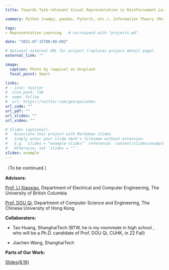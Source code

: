 ```yaml
---
title: Towards Task-relevant Visual Representation in Reinforcement Learning via Information Theory

summary: Python (numpy, pandas, Pytorch, etc.), Information Theory (Mutual Information, Entropy)

tags:
- Representation Learning	# correspond with "projects.md"

date: "2021-07-15T00:00:00Z"

# Optional external URL for project (replaces project detail page).
external_link: ""

image:
  caption: Photo by rawpixel on Unsplash
  focal_point: Smart

links:
# - icon: twitter
#  icon_pack: fab
#  name: Follow
#  url: https://twitter.com/georgecushen
url_code: ""
url_pdf: ""
url_slides: ""
url_video: ""

# Slides (optional).
#   Associate this project with Markdown slides.
#   Simply enter your slide deck's filename without extension.
#   E.g. `slides = "example-slides"` references `content/slides/example-slides.md`.
#   Otherwise, set `slides = ""`.
slides: example                       
---
```


（To be continued.）

**Advisors:**

[ Prof. LI Xiaoxiao](https://xxlya.github.io/xiaoxiao/), Department of Electrical and Computer Engineering, The University of British Columbia

[Prof. DOU Qi](http://www.cse.cuhk.edu.hk/~qdou/), Department of Computer Science and Engineering, The Chinese University of Hong Kong



**Collaborators:**

- Tao Huang, ShanghaiTech (BTW, he is my roommate in high school , who will be a Ph.D. candidate of Prof. DOU Qi, CUHK, in 22 Fall)

- Jiachen Wang, ShanghaiTech



**Parts of Our Work:**

[Slides(8.19)](https://drive.google.com/file/d/1ET7uynBKIYUlbMNePjkSQG_zRInD9FyK/view?usp=sharing)

